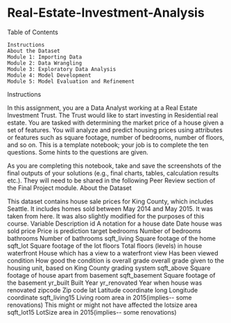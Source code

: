 # Real-Estate-Investment-Analysis
Table of Contents

    Instructions
    About the Dataset
    Module 1: Importing Data
    Module 2: Data Wrangling
    Module 3: Exploratory Data Analysis
    Module 4: Model Development
    Module 5: Model Evaluation and Refinement

Instructions

In this assignment, you are a Data Analyst working at a Real Estate Investment Trust. The Trust would like to start investing in Residential real estate. You are tasked with determining the market price of a house given a set of features. You will analyze and predict housing prices using attributes or features such as square footage, number of bedrooms, number of floors, and so on. This is a template notebook; your job is to complete the ten questions. Some hints to the questions are given.

As you are completing this notebook, take and save the screenshots of the final outputs of your solutions (e.g., final charts, tables, calculation results etc.). They will need to be shared in the following Peer Review section of the Final Project module.
About the Dataset

This dataset contains house sale prices for King County, which includes Seattle. It includes homes sold between May 2014 and May 2015. It was taken from here. It was also slightly modified for the purposes of this course. 
Variable 	Description
id 	A notation for a house
date 	Date house was sold
price 	Price is prediction target
bedrooms 	Number of bedrooms
bathrooms 	Number of bathrooms
sqft_living 	Square footage of the home
sqft_lot 	Square footage of the lot
floors 	Total floors (levels) in house
waterfront 	House which has a view to a waterfront
view 	Has been viewed
condition 	How good the condition is overall
grade 	overall grade given to the housing unit, based on King County grading system
sqft_above 	Square footage of house apart from basement
sqft_basement 	Square footage of the basement
yr_built 	Built Year
yr_renovated 	Year when house was renovated
zipcode 	Zip code
lat 	Latitude coordinate
long 	Longitude coordinate
sqft_living15 	Living room area in 2015(implies-- some renovations) This might or might not have affected the lotsize area
sqft_lot15 	LotSize area in 2015(implies-- some renovations)
